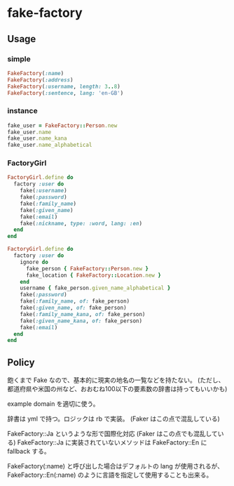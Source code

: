 fake-factory
============

## Usage
### simple

```ruby
FakeFactory(:name)
FakeFactory(:address)
FakeFactory(:username, length: 3..8)
FakeFactory(:sentence, lang: 'en-GB')
```

### instance
```ruby
fake_user = FakeFactory::Person.new
fake_user.name
fake_user.name_kana
fake_user.name_alphabetical
```

### FactoryGirl
```ruby
FactoryGirl.define do
  factory :user do
    fake(:username)
    fake(:password)
    fake(:family_name)
    fake(:given_name)
    fake(:email)
    fake(:nickname, type: :word, lang: :en)
  end
end
```
```ruby
FactoryGirl.define do
  factory :user do
    ignore do
      fake_person { FakeFactory::Person.new }
      fake_location { FakeFactory::Location.new }
    end
    username { fake_person.given_name_alphabetical }
    fake(:password)
    fake(:family_name, of: fake_person)
    fake(:given_name, of: fake_person)
    fake(:family_name_kana, of: fake_person)
    fake(:given_name_kana, of: fake_person)
    fake(:email)
  end
end
```

## Policy
飽くまで Fake なので、基本的に現実の地名の一覧などを持たない。
(ただし、都道府県や米国の州など、おおむね100以下の要素数の辞書は持ってもいいかも)

example domain を適切に使う。

辞書は yml で持つ。ロジックは rb で実装。 (Faker はこの点で混乱している)

FakeFactory::Ja というような形で国際化対応 (Faker はこの点でも混乱している)
FakeFactory::Ja に実装されていないメソッドは FakeFactory::En に fallback する。

FakeFactory(:name) と呼び出した場合はデフォルトの lang が使用されるが、
FakeFactory::En(:name) のように言語を指定して使用することも出来る。
